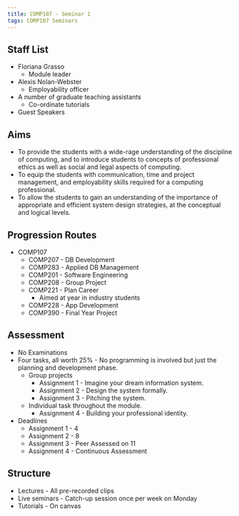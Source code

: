 ```yaml
---
title: COMP107 - Seminar 1
tags: COMP107 Seminars
---
```

## Staff List
* Floriana Grasso
	* Module leader
* Alexis Nolan-Webster
	* Employability officer
* A number of graduate teaching assistants
	* Co-ordinate tutorials
* Guest Speakers

## Aims
* To provide the students with a wide-rage understanding of the discipline of computing, and to introduce students to concepts of professional ethics as well as social and legal aspects of computing.
* To equip the students with communication, time and project management, and employability skills required for a computing professional.
* To allow the students to gain an understanding of the importance of appropriate and efficient system design strategies, at the conceptual and logical levels.

## Progression Routes
* COMP107
	* COMP207 - DB Development
	* COMP283 - Applied DB Management
	* COMP201 - Software Engineering
	* COMP208 - Group Project
	* COMP221 - Plan Career
		* Aimed at year in industry students
	* COMP228 - App Development
	* COMP390 - Final Year Project

## Assessment
* No Examinations
* Four tasks, all worth 25% - No programming is involved but just the planning and development phase.
	* Group projects
		* Assignment 1 - Imagine your dream information system.
		* Assignment 2 - Design the system formally.
		* Assignment 3 - Pitching the system.
	* Individual task throughout the module.
		* Assignment 4 - Building your professional identity.
* Deadlines
	* Assignment 1 - 4
	* Assignment 2 - 8
	* Assignment 3 - Peer Assessed on 11
	* Assignment 4 - Continuous Assessment
	
## Structure
* Lectures - All pre-recorded clips
* Live seminars - Catch-up session once per week on Monday
* Tutorials - On canvas